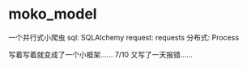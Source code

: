 # moko_model
一个并行式小爬虫
sql:
    SQLAlchemy
request:
    requests
分布式:
    Process

写着写着就变成了一个小框架......
 7/10
又写了一天报错......